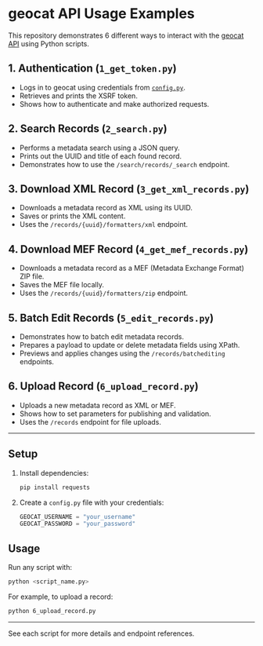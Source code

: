 # geocat API Usage Examples

This repository demonstrates 6 different ways to interact with the [geocat API](https://www.geocat.ch/geonetwork/doc/api/index.html) using Python scripts.

## 1. Authentication (`1_get_token.py`)

- Logs in to geocat using credentials from [`config.py`](config.py).
- Retrieves and prints the XSRF token.
- Shows how to authenticate and make authorized requests.

## 2. Search Records (`2_search.py`)

- Performs a metadata search using a JSON query.
- Prints out the UUID and title of each found record.
- Demonstrates how to use the `/search/records/_search` endpoint.

## 3. Download XML Record (`3_get_xml_records.py`)

- Downloads a metadata record as XML using its UUID.
- Saves or prints the XML content.
- Uses the `/records/{uuid}/formatters/xml` endpoint.

## 4. Download MEF Record (`4_get_mef_records.py`)

- Downloads a metadata record as a MEF (Metadata Exchange Format) ZIP file.
- Saves the MEF file locally.
- Uses the `/records/{uuid}/formatters/zip` endpoint.

## 5. Batch Edit Records (`5_edit_records.py`)

- Demonstrates how to batch edit metadata records.
- Prepares a payload to update or delete metadata fields using XPath.
- Previews and applies changes using the `/records/batchediting` endpoints.

## 6. Upload Record (`6_upload_record.py`)

- Uploads a new metadata record as XML or MEF.
- Shows how to set parameters for publishing and validation.
- Uses the `/records` endpoint for file uploads.

---

## Setup

1. Install dependencies:
    ```sh
    pip install requests
    ```
2. Create a `config.py` file with your credentials:
    ```python
    GEOCAT_USERNAME = "your_username"
    GEOCAT_PASSWORD = "your_password"
    ```

## Usage

Run any script with:
```sh
python <script_name.py>
```

For example, to upload a record:
```sh
python 6_upload_record.py
```

---

See each script for more details and endpoint references.
